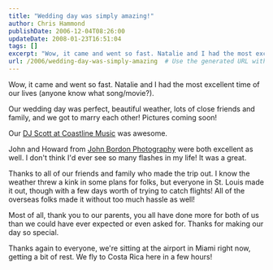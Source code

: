 ```yaml
---
title: "Wedding day was simply amazing!"
author: Chris Hammond
publishDate: 2006-12-04T08:26:00
updateDate: 2008-01-23T16:51:04
tags: []
excerpt: "Wow, it came and went so fast. Natalie and I had the most excellent time of our lives (anyone know what song/movie?).  Our wedding day was perfect, beautiful weather, lots of close friends and family, and we got to marry each other! Pictures coming soon!  Our DJ Scott at Coastline Music was awesome. John and Howard from John Bordon Photography were both excellent as well. I don't think I'd ever see so many flashes in my life! It was a great. Thanks to all of our friends and family who made the trip out. I know the weather threw a kink in some plans for folks, but everyone in St. Louis made it out, though with a few days worth of trying to catch flights! All of the overseas folks made it without too much hassle as well! Most of all, thank you to our parents, you all have done more for both of us than we could have ever expected or even asked for. Thanks for making our day so special. Thanks again to everyone, we're sitting at the airport in Miami right now, getting a bit of rest. We fly to Costa Rica here in a few hours! ..."
url: /2006/wedding-day-was-simply-amazing  # Use the generated URL with year
---
```

<P>Wow, it came and went so fast. Natalie and I had the most excellent time of our lives (anyone know what song/movie?). </P> <P>Our wedding day was perfect, beautiful weather, lots of close friends and family, and we got to marry each other! Pictures coming soon! </P> <P>Our <A href="https://www.coastlinedj.com/" target=_blank>DJ Scott at Coastline Music</A> was awesome.</P> <P>John and Howard from <A href="https://www.jbimages.com/" target=_blank>John Bordon Photography</A> were both excellent as well. I don't think I'd ever see so many flashes in my life! It was a great.</P> <P>Thanks to all of our friends and family who made the trip out. I know the weather threw a kink in some plans for folks, but everyone in St. Louis made it out, though with a few days worth of trying to catch flights! All of the overseas folks made it without too much hassle as well!</P> <P>Most of all, thank you to our parents, you all have done more for both of us than we could have ever expected or even asked for. Thanks for making our day so special.</P> <P>Thanks again to everyone, we're sitting at the airport in Miami right now, getting a bit of rest. We fly to Costa Rica here in a few hours! </P>
